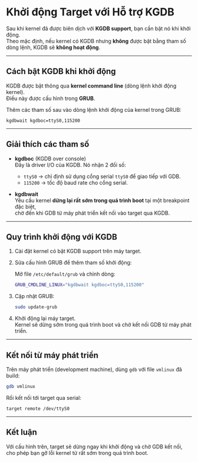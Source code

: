 # Khởi động Target với Hỗ trợ KGDB

Sau khi kernel đã được biên dịch với **KGDB support**, bạn cần bật nó khi khởi động.  
Theo mặc định, nếu kernel có KGDB nhưng **không** được bật bằng tham số dòng lệnh, KGDB sẽ **không hoạt động**.

---

## Cách bật KGDB khi khởi động

KGDB được bật thông qua **kernel command line** (dòng lệnh khởi động kernel).  
Điều này được cấu hình trong **GRUB**.

Thêm các tham số sau vào dòng lệnh khởi động của kernel trong GRUB:

```text
kgdbwait kgdboc=ttyS0,115200
```

---

## Giải thích các tham số

- **kgdboc** (KGDB over console)  
  Đây là driver I/O của KGDB. Nó nhận 2 đối số:  
  - `ttyS0` → chỉ định sử dụng cổng serial `ttyS0` để giao tiếp với GDB.  
  - `115200` → tốc độ baud rate cho cổng serial.  

- **kgdbwait**  
  Yêu cầu kernel **dừng lại rất sớm trong quá trình boot** tại một breakpoint đặc biệt,  
  chờ đến khi GDB từ máy phát triển kết nối vào target qua KGDB.  

---

## Quy trình khởi động với KGDB

1. Cài đặt kernel có bật KGDB support trên máy target.  
2. Sửa cấu hình GRUB để thêm tham số khởi động:  

   Mở file `/etc/default/grub` và chỉnh dòng:

   ```bash
   GRUB_CMDLINE_LINUX="kgdbwait kgdboc=ttyS0,115200"
   ```

3. Cập nhật GRUB:

   ```bash
   sudo update-grub
   ```

4. Khởi động lại máy target.  
   Kernel sẽ dừng sớm trong quá trình boot và chờ kết nối GDB từ máy phát triển.  

---

## Kết nối từ máy phát triển

Trên máy phát triển (development machine), dùng `gdb` với file `vmlinux` đã build:

```bash
gdb vmlinux
```

Rồi kết nối tới target qua serial:

```gdb
target remote /dev/ttyS0
```

---

## Kết luận

Với cấu hình trên, target sẽ dừng ngay khi khởi động và chờ GDB kết nối, cho phép bạn gỡ lỗi kernel từ rất sớm trong quá trình boot.  